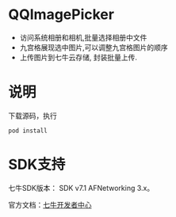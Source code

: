 # QQImagePicker

   * 访问系统相册和相机,批量选择相册中文件
   * 九宫格展现选中图片,可以调整九宫格图片的顺序
   * 上传图片到七牛云存储, 封装批量上传.

# 说明

下载源码，执行

```
pod install 
```

# SDK支持

七牛SDK版本： SDK v7.1   AFNetworking 3.x。

官方文档：[七牛开发者中心](https://developer.qiniu.com/kodo/sdk/objc)
